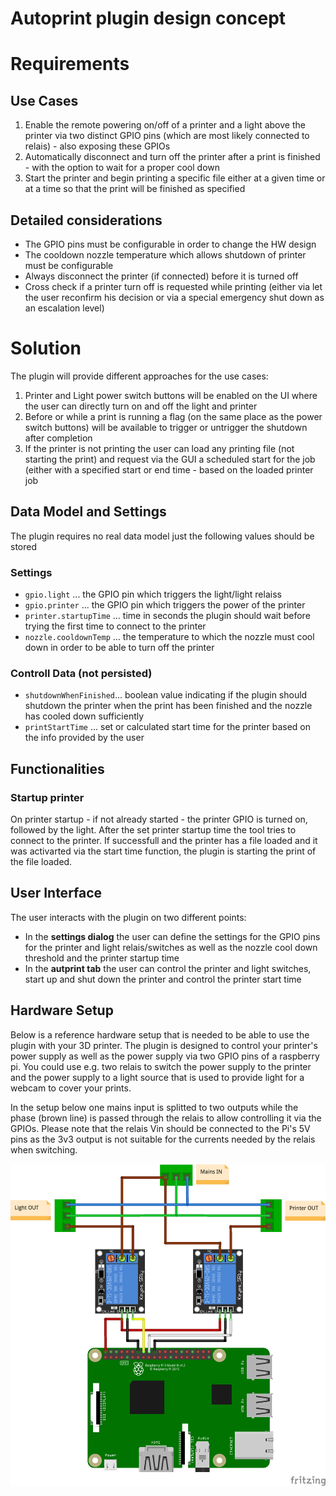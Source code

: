 Autoprint plugin design concept
===============================

Requirements
===============================

Use Cases
-------------------------------

1. Enable the remote powering on/off of a printer and a light above the printer via two distinct
   GPIO pins (which are most likely connected to relais) - also exposing these GPIOs
2. Automatically disconnect and turn off the printer after a print is finished - with the option
   to wait for a proper cool down
3. Start the printer and begin printing a specific file either at a given time or at a time
   so that the print will be finished as specified 

Detailed considerations
-------------------------------

- The GPIO pins must be configurable in order to change the HW design
- The cooldown nozzle temperature which allows shutdown of printer must be configurable
- Always disconnect the printer (if connected) before it is turned off
- Cross check if a printer turn off is requested while printing (either via let the user reconfirm his decision or via a special emergency shut down as an escalation level)

Solution
===============================

The plugin will provide different approaches for the use cases:

1. Printer and Light power switch buttons will be enabled on the UI where the user can directly 
   turn on and off the light and printer
2. Before or while a print is running a flag (on the same place as the power switch buttons)
   will be available to trigger or untrigger the shutdown after completion
3. If the printer is not printing the user can load any printing file (not starting the print)
   and request via the GUI a scheduled start for the job (either with a specified start or end
   time - based on the loaded printer job

Data Model and Settings
-------------------------------

The plugin requires no real data model just the following values should be stored

### Settings

- `gpio.light` ... the GPIO pin which triggers the light/light relaiss
- `gpio.printer` ... the GPIO pin which triggers the power of the printer
- `printer.startupTime` ... time in seconds the plugin should wait before trying the first time to
                            connect to the printer
- `nozzle.cooldownTemp` ... the temperature to which the nozzle must cool down in order to be
  able to turn off the printer

### Controll Data (not persisted)

- `shutdownWhenFinished`... boolean value indicating if the plugin should shutdown the printer
  when the print has been finished and the nozzle has cooled down sufficiently
- `printStartTime` ... set or calculated start time for the printer based on the info provided
  by the user


Functionalities
-------------------------------

### Startup printer

On printer startup - if not already started - the printer GPIO is turned on, followed by the light.
After the set printer startup time the tool tries to connect to the printer. If successfull and the 
printer has a file loaded and it was activarted via the start time function, the plugin is starting
the print of the file loaded. 


User Interface
-------------------------------

The user interacts with the plugin on two different points:

- In the **settings dialog** the user can define the settings for the GPIO pins for the printer and
  light relais/switches as well as the nozzle cool down threshold and the printer startup time
- In the **autprint tab** the user can control the printer and light switches, start up and shut
  down the printer and control the printer start time


Hardware Setup
-------------------------------

Below is a reference hardware setup that is needed to be able to use the plugin with your 3D printer. The plugin is designed to control your printer's power supply as well as the power supply via two GPIO pins of a raspberry pi. You could use e.g. two relais to switch the power supply to the printer and the power supply to a light source that is used to provide light for a webcam to cover your prints.

In the setup below one mains input is splitted to two outputs while the phase (brown line) is passed through the relais to allow controlling it via the GPIOs. Please note that the relais Vin should be connected to the Pi's 5V pins as the 3v3 output is not suitable for the currents needed by the relais when switching.

![](extras/autoprint_schematic.png)